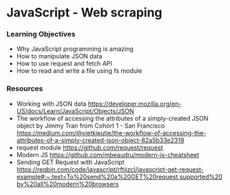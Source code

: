 # JavaScript - Web scraping
### Learning Objectives
- Why JavaScript programming is amazing
- How to manipulate JSON data
- How to use request and fetch API
- How to read and write a file using fs module
### Resources
+ Working with JSON data https://developer.mozilla.org/en-US/docs/Learn/JavaScript/Objects/JSON
+ The workflow of accessing the attributes of a simply-created JSON object by Jimmy Tran from Cohort 1 - San Francisco https://medium.com/@vietkieutie/the-workflow-of-accessing-the-attributes-of-a-simply-created-json-object-82a5b33e2319
+ request module https://github.com/request/request
+ Modern JS https://github.com/mbeaudru/modern-js-cheatsheet
+ Sending GET Request with JavaScript https://reqbin.com/code/javascript/rftjizcl/javascript-get-request-example#:~:text=To%20send%20a%20GET%20request,supported%20by%20all%20modern%20browsers
